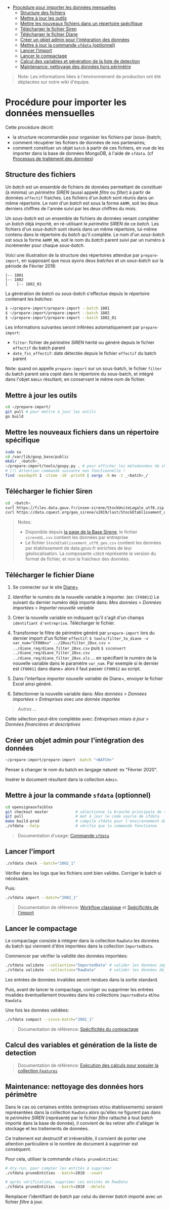 <!-- START doctoc generated TOC please keep comment here to allow auto update -->
<!-- DON'T EDIT THIS SECTION, INSTEAD RE-RUN doctoc TO UPDATE -->

- [Procédure pour importer les données mensuelles](#proc%C3%A9dure-pour-importer-les-donn%C3%A9es-mensuelles)
  - [Structure des fichiers](#structure-des-fichiers)
  - [Mettre à jour les outils](#mettre-%C3%A0-jour-les-outils)
  - [Mettre les nouveaux fichiers dans un répertoire spécifique](#mettre-les-nouveaux-fichiers-dans-un-r%C3%A9pertoire-sp%C3%A9cifique)
  - [Télécharger le fichier Siren](#t%C3%A9l%C3%A9charger-le-fichier-siren)
  - [Télécharger le fichier Diane](#t%C3%A9l%C3%A9charger-le-fichier-diane)
  - [Créer un objet admin pour l'intégration des données](#cr%C3%A9er-un-objet-admin-pour-lint%C3%A9gration-des-donn%C3%A9es)
  - [Mettre à jour la commande `sfdata` (optionnel)](#mettre-%C3%A0-jour-la-commande-sfdata-optionnel)
  - [Lancer l'import](#lancer-limport)
  - [Lancer le compactage](#lancer-le-compactage)
  - [Calcul des variables et génération de la liste de detection](#calcul-des-variables-et-g%C3%A9n%C3%A9ration-de-la-liste-de-detection)
  - [Maintenance: nettoyage des données hors périmètre](#maintenance-nettoyage-des-donn%C3%A9es-hors-p%C3%A9rim%C3%A8tre)

<!-- END doctoc generated TOC please keep comment here to allow auto update -->

<!-- importé depuis https://github.com/signaux-faibles/prepare-import/blob/master/tools/procedure_import.md -->

> Note: Les informations liées à l'environnement de production ont été déplacées sur notre wiki d'équipe.

# Procédure pour importer les données mensuelles

Cette procédure décrit:

- la structure recommandée pour organiser les fichiers par (sous-)batch;
- comment récupérer les fichiers de données de nos partenaires;
- comment constituer un objet `batch` à partir de ces fichiers, en vue de les importer dans la base de données MongoDB, à l'aide de `sfdata`. (cf [Processus de traitement des données](processus-traitement-donnees.md))

## Structure des fichiers

Un _batch_ est un ensemble de fichiers de données permettant de constituer (à minima) un _périmètre SIREN_ (aussi appelé _filtre_ ou _filter_) à partir de données `effectif` fraiches. Les fichiers d'un _batch_ sont réunis dans un même répertoire. Le nom d'un _batch_ est sous la forme `AAMM`, soit les deux derniers chiffres de l'année suivi par les deux chiffres du mois.

Un _sous-batch_ est un ensemble de fichiers de données venant compléter un _batch_ déjà importé, en ré-utilisant le _périmètre SIREN_ de ce _batch_. Les fichiers d'un _sous-batch_ sont réunis dans un même répertoire, lui-même contenu dans le répertoire du _batch_ qu'il complète. Le nom d'un _sous-batch_ est sous la forme `AAMM_NN`, soit le nom du _batch_ parent suivi par un numéro à incrémenter pour chaque _sous-batch_.

Voici une illustration de la structure des répertoires attendue par `prepare-import`, en supposant que nous ayons deux _batches_ et un _sous-batch_ sur la période de Février 2018:

```
|-- 1801
|-- 1802
|    |-- 1802_01
```

La génération de _batch_ ou _sous-batch_ s'effectue depuis le répertoire contenant les _batches_:

```sh
$ ~/prepare-import/prepare-import --batch 1801
$ ~/prepare-import/prepare-import --batch 1802
$ ~/prepare-import/prepare-import --batch 1802_01
```

Les informations suivantes seront inférées automatiquement par `prepare-import`:

- `filter`: fichier de _périmètre SIREN_ hérité ou généré depuis le fichier `effectif` du batch parent
- `date_fin_effectif`: date détectée depuis le fichier `effectif` du batch parent

Note: quand on appelle `prepare-import` sur un sous-batch, le fichier `filter` du batch parent sera copié dans le répertoire du sous-batch, et intégré dans l'objet `Admin` résultant, en conservant le même nom de fichier.

## Mettre à jour les outils

```sh
cd ~/prepare-import/
git pull # pour mettre à jour les outils
go build
```

## Mettre les nouveaux fichiers dans un répertoire spécifique

```sh
sudo su
cd /var/lib/goup_base/public
mkdir _<batch>_
~/prepare-import/tools/goupy.py . # pour afficher les métadonnées de chaque fichier de données
# /!\ Attention commande suivante non fonctionnelle !
find -maxdepth 1 -ctime -10 -print0 | xargs -0 mv -t _<batch>_/
```

## Télécharger le fichier Siren

```sh
cd _<batch>_
curl https://files.data.gouv.fr/insee-sirene/StockUniteLegale_utf8.zip | zcat > sireneUL.csv
curl https://data.cquest.org/geo_sirene/v2019/last/StockEtablissement_utf8_geo.csv.gz | zcat > StockEtablissement_utf8_geo.csv
```

> Notes:
>
> - Disponible depuis [la page de la Base Sirene](https://www.data.gouv.fr/fr/datasets/base-sirene-des-entreprises-et-de-leurs-etablissements-siren-siret/), le fichier `sireneUL.csv` contient les données par entreprise
> - Le fichier `StockEtablissement_utf8_geo.csv` contient les données par établissement de data.gouv.fr enrichies de leur géolocalisation. La composante `v2019` représente la version du format de fichier, et non la fraicheur des données.

## Télécharger le fichier Diane

1. Se connecter sur le site [Diane+](https://diane.bvdinfo.com)

2. Identifier le numéro de la nouvelle variable à importer. (ex: `CF00011`)
   Le suivant du dernier numéro déjà importé dans:
   _Mes données_ > _Données importées_ > _Importer nouvelle variable_

3. Créer la nouvelle variable en indiquant qu'il s'agit d'un champs `identifiant d'entreprise`. Télécharger le fichier.

4. Transformer le filtre de périmètre généré par `prepare-import` lors du dernier import d'un fichier `effectif`:
   `$ tools/filter_to_diane -v var_num="CF000xx" ../20xx/filter_20xx.csv > ../diane_req/diane_filter_20xx.csv`
   puis `$ ssconvert ../diane_req/diane_filter_20xx.csv ../diane_req/diane_filter_20xx.xls`
   ... en spécifiant le numéro de la nouvelle variable dans le paramètre `var_num`.
   Par exemple si le dernier est `CF00011` dans diane+ alors il faut passer `CF00012` au script.

5. Dans l'interface _importer nouvelle variable_ de Diane+, envoyer le fichier Excel ainsi généré.

6. Sélectionner la nouvelle variable dans:
   _Mes données_ > _Données importées_ > _Entreprises avec une donnée importée_

> _Autres ..._

Cette sélection peut-être complétée avec:
_Entreprises mises à jour_ > _Données financières et descriptives_

## Créer un objet admin pour l'intégration des données

```sh
~/prepare-import/prepare-import -batch "<BATCH>"
```

Penser à changer le nom du batch en langage naturel: ex "Février 2020".

Insérer le document résultant dans la collection `Admin`.

## Mettre à jour la commande `sfdata` (optionnel)

```sh
cd opensignauxfaibles
git checkout master            # sélectionne la branche principale de sfdata
git pull                       # met à jour le code source de sfdata
make build-prod                # compile sfdata pour l'environnement de production
./sfdata --help                # vérifie que la commande fonctionne
```

> Documentation d'usage: [Commande `sfdata`](processus-traitement-donnees.md#commande-sfdata)

## Lancer l'import

```sh
./sfdata check --batch="2002_1"
```

Vérifier dans les logs que les fichiers sont bien valides. Corriger le batch si nécéssaire.

Puis:

```sh
./sfdata import --batch="2002_1"
```

> Documentation de référence: [Workflow classique](processus-traitement-donnees.md#workflow-classique) et [Spécificités de l'import](processus-traitement-donnees.md#sp%C3%A9cificit%C3%A9s-de-limport)

## Lancer le compactage

Le compactage consiste à intégrer dans la collection `RawData` les données du batch qui viennent d'être importées dans la collection `ImportedData`.

Commencer par vérifier la validité des données importées:

```sh
./sfdata validate --collection="ImportedData" # valider les données importées
./sfdata validate --collection="RawData"      # valider les données déjà en bdd (recommandé)
```

Les entrées de données invalides seront rendues dans la sortie standard.

Puis, avant de lancer le compactage, corriger ou supprimer les entrées invalides éventuellement trouvées dans les collections `ImportedData` et/ou `Rawdata`.

Une fois les données validées:

```sh
./sfdata compact --since-batch="2002_1"
```

> Documentation de référence: [Spécificités du compactage](processus-traitement-donnees.md#sp%C3%A9cificit%C3%A9s-du-compactage)

## Calcul des variables et génération de la liste de detection

> Documentation de référence: [Exécution des calculs pour populer la collection `Features`](prise-en-main.md#5-ex%C3%A9cution-des-calculs-pour-populer-la-collection-features)

## Maintenance: nettoyage des données hors périmètre

Dans le cas où certaines entités (entreprises et/ou établissements) seraient représentées dans la collection `RawData` alors qu'elles ne figurent pas dans le _périmètre SIREN_ (représenté par le fichier _filtre_ rattaché à tout _batch_ importé dans la base de donnée), il convient de les retirer afin d'alléger le stockage et les traitements de données.

Ce traitement est destructif et irréversible, il convient de porter une attention particulière si le nombre de document à supprimer est conséquent.

Pour cela, utiliser la commande `sfdata pruneEntities`:

```sh
# dry-run, pour compter les entités à supprimer
./sfdata pruneEntities --batch=2010 --count

# après vérification, supprimer ces entités de RawData
./sfdata pruneEntities --batch=2010 --delete
```

Remplacer l'identifiant de _batch_ par celui du dernier _batch_ importé avec un fichier _filtre_ à jour.
